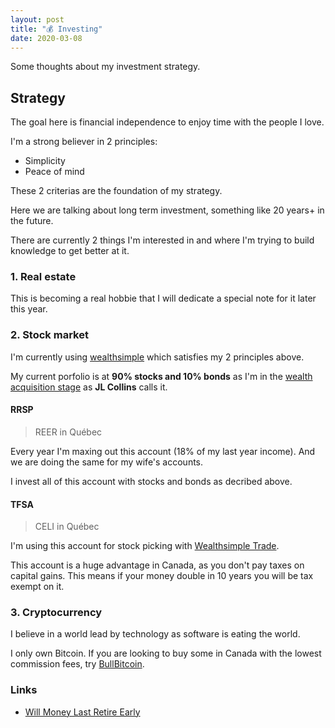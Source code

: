 ```yaml
---
layout: post
title: "💰 Investing"
date: 2020-03-08
---
```


Some thoughts about my investment strategy.

## Strategy

The goal here is financial independence to enjoy time with the people I love.

I'm a strong believer in 2 principles:

- Simplicity
- Peace of mind

These 2 criterias are the foundation of my strategy.

Here we are talking about long term investment, something like 20 years+ in the future.

There are currently 2 things I'm interested in and where I'm trying to build knowledge to get better at it.

### 1. Real estate

This is becoming a real hobbie that I will dedicate a special note for it later this year.

### 2. Stock market

I'm currently using [wealthsimple](https://wealthsimple.com/invite/9CHAFQ) which satisfies my 2 principles above.

My current porfolio is at **90% stocks and 10% bonds** as I'm in the [wealth acquisition stage](https://jlcollinsnh.com/2014/06/10/stocks-part-xxiii-selecting-your-asset-allocation/) as **JL Collins** calls it.

#### RRSP

> REER in Québec

Every year I'm maxing out this account (18% of my last year income). And we are doing the same for my wife's accounts.

I invest all of this account with stocks and bonds as decribed above.

#### TFSA

> CELI in Québec

I'm using this account for stock picking with [Wealthsimple Trade](https://www.wealthsimple.com/en-ca/product/trade/).

This account is a huge advantage in Canada, as you don't pay taxes on capital gains. This means if your money double in 10 years you will be tax exempt on it.

### 3. Cryptocurrency

I believe in a world lead by technology as software is eating the world.

I only own Bitcoin. If you are looking to buy some in Canada with the lowest commission fees, try [BullBitcoin](https://bullbitcoin.com/).

### Links

- [Will Money Last Retire Early](https://engaging-data.com/will-money-last-retire-early/)
